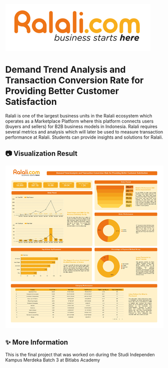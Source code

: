 ![Logo](/Aset/Logo_Ralali.png)
# Demand Trend Analysis and Transaction Conversion Rate for Providing Better Customer Satisfaction

Ralali is one of the largest business units in the Ralali ecosystem which operates as a Marketplace Platform where this platform connects users (buyers and sellers) for B2B business models in Indonesia. Ralali requires several metrics and analysis which will later be used to measure transaction performance at Ralali. Students can provide insights and solutions for Ralali.

## 📷 Visualization Result
![Result](/Aset/Result.jpg)

## ✨ More Information

This is the final project that was worked on during the Studi Independen Kampus Merdeka Batch 3 at Bitlabs Academy
